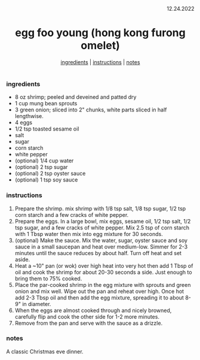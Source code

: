 <p align="right">12.24.2022</p>

<h1 align="center">egg foo young (hong kong furong omelet)</h1>

<div align="center">
  <a href="#ingredients">ingredients</a> | 
  <a href="#instructions">instructions</a> | 
  <a href="#notes">notes</a>
</div>
<br>

### ingredients
- 8 oz shrimp; peeled and deveined and patted dry
- 1 cup mung bean sprouts
- 3 green onion; sliced into 2" chunks, white parts sliced in half lengthwise. 
- 4 eggs
- 1/2 tsp toasted sesame oil
- salt
- sugar
- corn starch
- white pepper
- (optional) 1/4 cup water
- (optional) 2 tsp sugar
- (optional) 2 tsp oyster sauce
- (optional) 1 tsp soy sauce

### instructions
1. Prepare the shrimp. mix shrimp with 1/8 tsp salt, 1/8 tsp sugar, 1/2 tsp corn starch and a few cracks of white pepper.
1. Prepare the eggs. In a large bowl, mix eggs, sesame oil, 1/2 tsp salt, 1/2 tsp sugar, and a few cracks of white pepper. Mix 2.5 tsp of corn starch with 1 Tbsp water then mix into egg mixture for 30 seconds. 
1. (optional) Make the sauce. Mix the water, sugar, oyster sauce and soy sauce in a small saucepan and heat over medium-low. Simmer for 2-3 minutes until the sauce reduces by about half. Turn off heat and set aside.
1. Heat a ~10" pan (or wok) over high heat into very hot then add 1 Tbsp of oil and cook the shrimp for about 20-30 seconds a side.  Just enough to bring them to 75% cooked.
1. Place the par-cooked shrimp in the egg mixture with sprouts and green onion and mix well. Wipe out the pan and reheat over high. Once hot add 2-3 Tbsp oil and then add the egg mixture, spreading it to about 8-9" in diameter.
1. When the eggs are almost cooked through and nicely browned, carefully flip and cook the other side for 1-2 more minutes.
1. Remove from the pan and serve with the sauce as a drizzle. 

### notes
A classic Christmas eve dinner.

